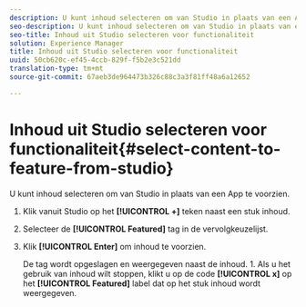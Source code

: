 ```yaml
---
description: U kunt inhoud selecteren om van Studio in plaats van een App te voorzien.
seo-description: U kunt inhoud selecteren om van Studio in plaats van een App te voorzien.
seo-title: Inhoud uit Studio selecteren voor functionaliteit
solution: Experience Manager
title: Inhoud uit Studio selecteren voor functionaliteit
uuid: 50cb620c-ef45-4ccb-829f-f5b2e3c521dd
translation-type: tm+mt
source-git-commit: 67aeb3de964473b326c88c3a3f81ff48a6a12652

---
```



# Inhoud uit Studio selecteren voor functionaliteit{#select-content-to-feature-from-studio}

U kunt inhoud selecteren om van Studio in plaats van een App te voorzien.

1. Klik vanuit Studio op het **[!UICONTROL +]** teken naast een stuk inhoud.
1. Selecteer de **[!UICONTROL Featured]** tag in de vervolgkeuzelijst.
1. Klik **[!UICONTROL Enter]** om inhoud te voorzien.

   De tag wordt opgeslagen en weergegeven naast de inhoud. 1. Als u het gebruik van inhoud wilt stoppen, klikt u op de code **[!UICONTROL x]** op het **[!UICONTROL Featured]** label dat op het stuk inhoud wordt weergegeven.
